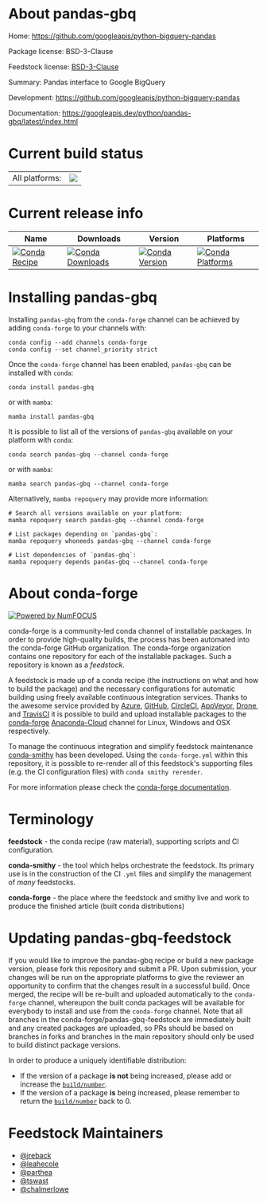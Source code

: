 About pandas-gbq
================

Home: https://github.com/googleapis/python-bigquery-pandas

Package license: BSD-3-Clause

Feedstock license: [BSD-3-Clause](https://github.com/conda-forge/pandas-gbq-feedstock/blob/main/LICENSE.txt)

Summary: Pandas interface to Google BigQuery

Development: https://github.com/googleapis/python-bigquery-pandas

Documentation: https://googleapis.dev/python/pandas-gbq/latest/index.html

Current build status
====================


<table><tr><td>All platforms:</td>
    <td>
      <a href="https://dev.azure.com/conda-forge/feedstock-builds/_build/latest?definitionId=5663&branchName=main">
        <img src="https://dev.azure.com/conda-forge/feedstock-builds/_apis/build/status/pandas-gbq-feedstock?branchName=main">
      </a>
    </td>
  </tr>
</table>

Current release info
====================

| Name | Downloads | Version | Platforms |
| --- | --- | --- | --- |
| [![Conda Recipe](https://img.shields.io/badge/recipe-pandas--gbq-green.svg)](https://anaconda.org/conda-forge/pandas-gbq) | [![Conda Downloads](https://img.shields.io/conda/dn/conda-forge/pandas-gbq.svg)](https://anaconda.org/conda-forge/pandas-gbq) | [![Conda Version](https://img.shields.io/conda/vn/conda-forge/pandas-gbq.svg)](https://anaconda.org/conda-forge/pandas-gbq) | [![Conda Platforms](https://img.shields.io/conda/pn/conda-forge/pandas-gbq.svg)](https://anaconda.org/conda-forge/pandas-gbq) |

Installing pandas-gbq
=====================

Installing `pandas-gbq` from the `conda-forge` channel can be achieved by adding `conda-forge` to your channels with:

```
conda config --add channels conda-forge
conda config --set channel_priority strict
```

Once the `conda-forge` channel has been enabled, `pandas-gbq` can be installed with `conda`:

```
conda install pandas-gbq
```

or with `mamba`:

```
mamba install pandas-gbq
```

It is possible to list all of the versions of `pandas-gbq` available on your platform with `conda`:

```
conda search pandas-gbq --channel conda-forge
```

or with `mamba`:

```
mamba search pandas-gbq --channel conda-forge
```

Alternatively, `mamba repoquery` may provide more information:

```
# Search all versions available on your platform:
mamba repoquery search pandas-gbq --channel conda-forge

# List packages depending on `pandas-gbq`:
mamba repoquery whoneeds pandas-gbq --channel conda-forge

# List dependencies of `pandas-gbq`:
mamba repoquery depends pandas-gbq --channel conda-forge
```


About conda-forge
=================

[![Powered by
NumFOCUS](https://img.shields.io/badge/powered%20by-NumFOCUS-orange.svg?style=flat&colorA=E1523D&colorB=007D8A)](https://numfocus.org)

conda-forge is a community-led conda channel of installable packages.
In order to provide high-quality builds, the process has been automated into the
conda-forge GitHub organization. The conda-forge organization contains one repository
for each of the installable packages. Such a repository is known as a *feedstock*.

A feedstock is made up of a conda recipe (the instructions on what and how to build
the package) and the necessary configurations for automatic building using freely
available continuous integration services. Thanks to the awesome service provided by
[Azure](https://azure.microsoft.com/en-us/services/devops/), [GitHub](https://github.com/),
[CircleCI](https://circleci.com/), [AppVeyor](https://www.appveyor.com/),
[Drone](https://cloud.drone.io/welcome), and [TravisCI](https://travis-ci.com/)
it is possible to build and upload installable packages to the
[conda-forge](https://anaconda.org/conda-forge) [Anaconda-Cloud](https://anaconda.org/)
channel for Linux, Windows and OSX respectively.

To manage the continuous integration and simplify feedstock maintenance
[conda-smithy](https://github.com/conda-forge/conda-smithy) has been developed.
Using the ``conda-forge.yml`` within this repository, it is possible to re-render all of
this feedstock's supporting files (e.g. the CI configuration files) with ``conda smithy rerender``.

For more information please check the [conda-forge documentation](https://conda-forge.org/docs/).

Terminology
===========

**feedstock** - the conda recipe (raw material), supporting scripts and CI configuration.

**conda-smithy** - the tool which helps orchestrate the feedstock.
                   Its primary use is in the construction of the CI ``.yml`` files
                   and simplify the management of *many* feedstocks.

**conda-forge** - the place where the feedstock and smithy live and work to
                  produce the finished article (built conda distributions)


Updating pandas-gbq-feedstock
=============================

If you would like to improve the pandas-gbq recipe or build a new
package version, please fork this repository and submit a PR. Upon submission,
your changes will be run on the appropriate platforms to give the reviewer an
opportunity to confirm that the changes result in a successful build. Once
merged, the recipe will be re-built and uploaded automatically to the
`conda-forge` channel, whereupon the built conda packages will be available for
everybody to install and use from the `conda-forge` channel.
Note that all branches in the conda-forge/pandas-gbq-feedstock are
immediately built and any created packages are uploaded, so PRs should be based
on branches in forks and branches in the main repository should only be used to
build distinct package versions.

In order to produce a uniquely identifiable distribution:
 * If the version of a package **is not** being increased, please add or increase
   the [``build/number``](https://docs.conda.io/projects/conda-build/en/latest/resources/define-metadata.html#build-number-and-string).
 * If the version of a package **is** being increased, please remember to return
   the [``build/number``](https://docs.conda.io/projects/conda-build/en/latest/resources/define-metadata.html#build-number-and-string)
   back to 0.

Feedstock Maintainers
=====================

* [@jreback](https://github.com/jreback/)
* [@leahecole](https://github.com/leahecole/)
* [@parthea](https://github.com/parthea/)
* [@tswast](https://github.com/tswast/)
* [@chalmerlowe](https://github.com/chalmerlowe)


